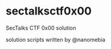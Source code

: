 sectalksctf0x00
===============

SecTalks CTF 0x00 solution

solution scripts written by @nanomebia

